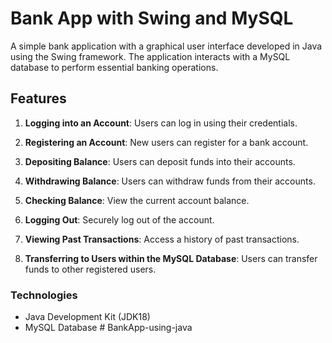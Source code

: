 # Bank App with Swing and MySQL

A simple bank application with a graphical user interface developed in Java using the Swing framework. The application interacts with a MySQL database to perform essential banking operations.


## Features

1. **Logging into an Account**: Users can log in using their credentials.

2. **Registering an Account**: New users can register for a bank account.

3. **Depositing Balance**: Users can deposit funds into their accounts.

4. **Withdrawing Balance**: Users can withdraw funds from their accounts.

5. **Checking Balance**: View the current account balance.

6. **Logging Out**: Securely log out of the account.

7. **Viewing Past Transactions**: Access a history of past transactions.

8. **Transferring to Users within the MySQL Database**: Users can transfer funds to other registered users.


### Technologies

- Java Development Kit (JDK18)
- MySQL Database
#   B a n k A p p - u s i n g - j a v a  
 